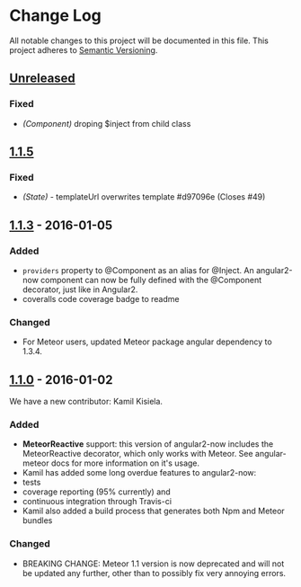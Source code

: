 # Change Log

All notable changes to this project will be documented in this file. This project adheres to [Semantic Versioning](http://semver.org/).

## [Unreleased]

### Fixed

- *(Component)* droping $inject from child class

## [1.1.5]

### Fixed

- *(State)* - templateUrl overwrites template #d97096e (Closes #49)

## [1.1.3] - 2016-01-05

### Added

- `providers` property to @Component as an alias for @Inject. An angular2-now component can now be fully defined with the @Component decorator, just like in Angular2.
- coveralls code coverage badge to readme

### Changed

- For Meteor users, updated Meteor package angular dependency to 1.3.4.

## [1.1.0] - 2016-01-02

We have a new contributor: Kamil Kisiela.

### Added

- **MeteorReactive** support: this version of angular2-now includes the MeteorReactive decorator, which only works with Meteor. See angular-meteor docs for more information on it's usage.  
- Kamil has added some long overdue features to angular2-now:
 - tests
 - coverage reporting (95% currently) and
 - continuous integration through Travis-ci
- Kamil also added a build process that generates both Npm and Meteor bundles

### Changed

- BREAKING CHANGE: Meteor 1.1 version is now deprecated and will not be updated any further, other than to possibly fix very annoying errors.

[Unreleased]: https://github.com/pbastowski/angular2-now/compare/v1.1.5...HEAD
[1.1.5]: https://github.com/pbastowski/angular2-now/compare/a8e7c2a...v1.1.5
[1.1.3]: https://github.com/pbastowski/angular2-now/compare/v1.1.0...a8e7c2a
[1.1.0]: https://github.com/pbastowski/angular2-now/compare/689efb3...v1.1.0
